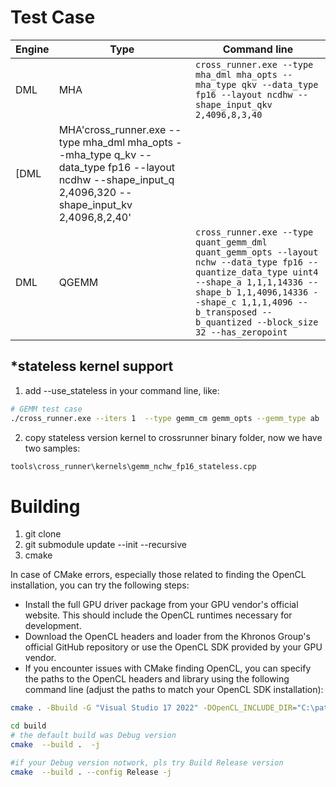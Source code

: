 # Test Case
|Engine| Type|Command line|
|----|---|---|
|DML|MHA|`cross_runner.exe --type mha_dml mha_opts --mha_type qkv --data_type fp16 --layout ncdhw --shape_input_qkv 2,4096,8,3,40`|
[DML|MHA\'cross_runner.exe --type mha_dml mha_opts --mha_type q_kv --data_type fp16 --layout ncdhw --shape_input_q 2,4096,320 --shape_input_kv 2,4096,8,2,40'|
|DML|QGEMM|`cross_runner.exe --type quant_gemm_dml quant_gemm_opts --layout nchw --data_type fp16 --quantize_data_type uint4 --shape_a 1,1,1,14336 --shape_b 1,1,4096,14336 --shape_c 1,1,1,4096 --b_transposed --b_quantized --block_size 32 --has_zeropoint`|

## *stateless kernel support
1. add --use_stateless in your command line, like:
   
```bash
# GEMM test case
./cross_runner.exe --iters 1  --type gemm_cm gemm_opts --gemm_type ab  --data_type fp16 --layout nchw --shape_a 1,1,1024,16 --shape_b 1,1,16,1024 --b_managed gemm_cm_opts --large_grf --tile_m 1 --tile_k 16 --tile_n 16 --slice_k 1 --dump_asm --use_stateless 

```
2. copy stateless version kernel to crossrunner binary folder, now we have two samples:
```bash
tools\cross_runner\kernels\gemm_nchw_fp16_stateless.cpp
```

# Building

1. git clone
2. git submodule update --init --recursive
3. cmake

In case of CMake errors, especially those related to finding the OpenCL installation, you can try the following steps:

- Install the full GPU driver package from your GPU vendor's official website. This should include the OpenCL runtimes necessary for development.
- Download the OpenCL headers and loader from the Khronos Group's official GitHub repository or use the OpenCL SDK provided by your GPU vendor.
- If you encounter issues with CMake finding OpenCL, you can specify the paths to the OpenCL headers and library using the following command line (adjust the paths to match your OpenCL SDK installation):

```bash
cmake . -Bbuild -G "Visual Studio 17 2022" -DOpenCL_INCLUDE_DIR="C:\path\to\OpenCL\include" -DOpenCL_LIBRARY="C:\path\to\OpenCL\lib\opencl.lib"

cd build
# the default build was Debug version
cmake  --build .  -j

#if your Debug version notwork, pls try Build Release version
cmake  --build . --config Release -j
```
